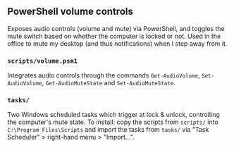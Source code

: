 ## PowerShell volume controls
Exposes audio controls (volume and mute) via PowerShell, and toggles the mute switch based on whether the computer is locked or not. Used in the office to mute my desktop (and thus notifications) when I step away from it.

### `scripts/volume.psm1`
Integrates audio controls through the commands `Get-AudioVolume`, `Set-AudioVolume`, `Get-AudioMuteState` and `Set-AudioMuteState`.

### `tasks/`
Two Windows scheduled tasks which trigger at lock & unlock, controlling the computer's mute state. To install: copy the scripts from `scripts/` into `C:\Program Files\Scripts` and import the tasks from `tasks/` via "Task Scheduler" > right-hand menu > "Import...".
